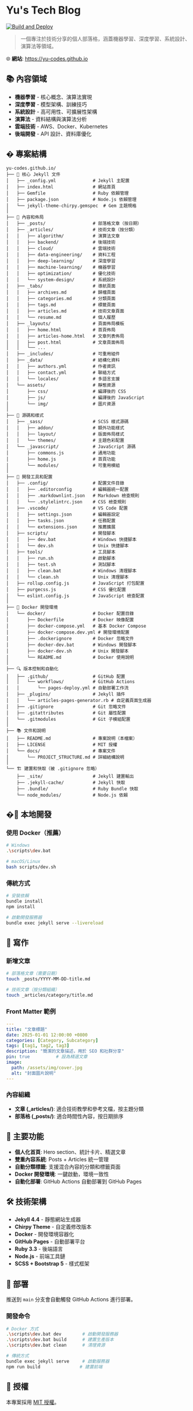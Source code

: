 # Yu's Tech Blog

[![Build and Deploy](https://github.com/yu-codes/yu-codes.github.io/actions/workflows/pages-deploy.yml/badge.svg)](https://github.com/yu-codes/yu-codes.github.io/actions/workflows/pages-deploy.yml)

> 一個專注於技術分享的個人部落格，涵蓋機器學習、深度學習、系統設計、演算法等領域。

🌐 **網站**: https://yu-codes.github.io

## 📚 內容領域

- **機器學習** - 核心概念、演算法實現
- **深度學習** - 模型架構、訓練技巧
- **系統設計** - 高可用性、可擴展性架構
- **演算法** - 資料結構與演算法分析
- **雲端技術** - AWS、Docker、Kubernetes
- **後端開發** - API 設計、資料庫優化

## � 專案結構

```
yu-codes.github.io/
├── 📄 核心 Jekyll 文件
│   ├── _config.yml              # Jekyll 主配置
│   ├── index.html               # 網站首頁
│   ├── Gemfile                  # Ruby 依賴管理
│   ├── package.json             # Node.js 依賴管理
│   └── jekyll-theme-chirpy.gemspec  # Gem 主題規格
│
├── 📂 內容和佈局
│   ├── _posts/                  # 部落格文章（按日期）
│   ├── _articles/               # 技術文章（按分類）
│   │   ├── algorithm/           # 演算法文章
│   │   ├── backend/             # 後端技術
│   │   ├── cloud/               # 雲端技術
│   │   ├── data-engineering/    # 資料工程
│   │   ├── deep-learning/       # 深度學習
│   │   ├── machine-learning/    # 機器學習
│   │   ├── optimization/        # 優化技術
│   │   └── system-design/       # 系統設計
│   ├── _tabs/                   # 導航頁面
│   │   ├── archives.md          # 歸檔頁面
│   │   ├── categories.md        # 分類頁面
│   │   ├── tags.md              # 標籤頁面
│   │   ├── articles.md          # 技術文章頁面
│   │   └── resume.md            # 個人履歷
│   ├── _layouts/                # 頁面佈局模板
│   │   ├── home.html            # 首頁佈局
│   │   ├── articles-home.html   # 文章列表佈局
│   │   ├── post.html            # 文章頁面佈局
│   │   └── ...
│   ├── _includes/               # 可重用組件
│   ├── _data/                   # 結構化資料
│   │   ├── authors.yml          # 作者資訊
│   │   ├── contact.yml          # 聯絡方式
│   │   └── locales/             # 多語言支援
│   └── assets/                  # 靜態資源
│       ├── css/                 # 編譯後的 CSS
│       ├── js/                  # 編譯後的 JavaScript
│       └── img/                 # 圖片資源
│
├── 📂 源碼和樣式
│   ├── _sass/                   # SCSS 樣式源碼
│   │   ├── addon/               # 額外功能樣式
│   │   ├── layout/              # 版面佈局樣式
│   │   └── themes/              # 主題色彩配置
│   └── _javascript/             # JavaScript 源碼
│       ├── commons.js           # 通用功能
│       ├── home.js              # 首頁功能
│       └── modules/             # 可重用模組
│
├── 🔧 開發工具和配置
│   ├── .config/                 # 配置文件目錄
│   │   ├── .editorconfig        # 編輯器統一配置
│   │   ├── .markdownlint.json   # Markdown 檢查規則
│   │   └── .stylelintrc.json    # CSS 檢查規則
│   ├── .vscode/                 # VS Code 配置
│   │   ├── settings.json        # 編輯器設定
│   │   ├── tasks.json           # 任務配置
│   │   └── extensions.json      # 推薦擴展
│   ├── scripts/                 # 開發腳本
│   │   ├── dev.bat              # Windows 快捷腳本
│   │   └── dev.sh               # Unix 快捷腳本
│   ├── tools/                   # 工具腳本
│   │   ├── run.sh               # 啟動腳本
│   │   ├── test.sh              # 測試腳本
│   │   ├── clean.bat            # Windows 清理腳本
│   │   └── clean.sh             # Unix 清理腳本
│   ├── rollup.config.js         # JavaScript 打包配置
│   ├── purgecss.js              # CSS 優化配置
│   └── eslint.config.js         # JavaScript 檢查配置
│
├── 🐳 Docker 開發環境
│   └── docker/                  # Docker 配置目錄
│       ├── Dockerfile           # Docker 映像配置
│       ├── docker-compose.yml   # 基本 Docker Compose
│       ├── docker-compose.dev.yml # 開發環境配置
│       ├── .dockerignore        # Docker 忽略文件
│       ├── docker-dev.bat       # Windows 開發腳本
│       ├── docker-dev.sh        # Unix 開發腳本
│       └── README.md            # Docker 使用說明
│
├── 🔍 版本控制和自動化
│   ├── .github/                 # GitHub 配置
│   │   └── workflows/           # GitHub Actions
│   │       └── pages-deploy.yml # 自動部署工作流
│   ├── _plugins/                # Jekyll 插件
│   │   └── articles-pages-generator.rb # 自定義頁面生成器
│   ├── .gitignore               # Git 忽略文件
│   ├── .gitattributes           # Git 屬性配置
│   └── .gitmodules              # Git 子模組配置
│
├── 📚 文件和說明
│   ├── README.md                # 專案說明（本檔案）
│   ├── LICENSE                  # MIT 授權
│   └── docs/                    # 專案文件
│       └── PROJECT_STRUCTURE.md # 詳細結構說明
│
└── 🏗️ 建置和快取（被 .gitignore 忽略）
    ├── _site/                   # Jekyll 建置輸出
    ├── .jekyll-cache/           # Jekyll 快取
    ├── .bundle/                 # Ruby Bundle 快取
    └── node_modules/            # Node.js 依賴
```

## �🚀 本地開發

### 使用 Docker（推薦）

```bash
# Windows
.\scripts\dev.bat

# macOS/Linux
bash scripts/dev.sh
```

### 傳統方式

```bash
# 安裝依賴
bundle install
npm install

# 啟動開發服務器
bundle exec jekyll serve --livereload
```

## 📝 寫作

### 新增文章

```bash
# 部落格文章（需要日期）
touch _posts/YYYY-MM-DD-title.md

# 技術文章（按分類組織）
touch _articles/category/title.md
```

### Front Matter 範例

```yaml
---
title: "文章標題"
date: 2025-01-01 12:00:00 +0800
categories: [Category, Subcategory]
tags: [tag1, tag2, tag3]
description: "簡潔的文章描述，用於 SEO 和社群分享"
pin: true          # 設為精選文章
image:
  path: /assets/img/cover.jpg
  alt: "封面圖片說明"
---
```

### 內容組織

- **文章 (_articles/)**: 適合技術教學和參考文檔，按主題分類
- **部落格 (_posts/)**: 適合時間性內容，按日期排序

## 🎨 主要功能

- **個人化首頁**: Hero section、統計卡片、精選文章
- **雙重內容系統**: Posts + Articles 統一管理
- **自動分類標籤**: 支援混合內容的分類和標籤頁面
- **Docker 開發環境**: 一鍵啟動，環境一致性
- **自動化部署**: GitHub Actions 自動部署到 GitHub Pages

## 🛠️ 技術架構

- **Jekyll 4.4** - 靜態網站生成器
- **Chirpy Theme** - 自定義修改版本
- **Docker** - 開發環境容器化
- **GitHub Pages** - 自動部署平台
- **Ruby 3.3** - 後端語言
- **Node.js** - 前端工具鏈
- **SCSS + Bootstrap 5** - 樣式框架

## 🚀 部署

推送到 `main` 分支會自動觸發 GitHub Actions 進行部署。

### 開發命令

```bash
# Docker 方式
.\scripts\dev.bat dev        # 啟動開發服務器
.\scripts\dev.bat build      # 建置生產版本
.\scripts\dev.bat clean      # 清理資源

# 傳統方式
bundle exec jekyll serve     # 啟動服務器
npm run build               # 建置前端
```

## 📄 授權

本專案採用 [MIT 授權](LICENSE)。